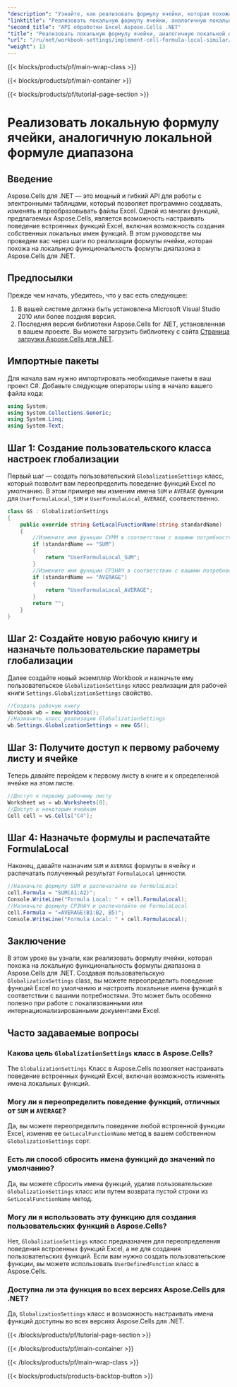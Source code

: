 ```yaml
---
"description": "Узнайте, как реализовать формулу ячейки, которая похожа на локальную функциональность формулы диапазона в Aspose.Cells для .NET. Узнайте, как настраивать имена встроенных функций Excel и многое другое."
"linktitle": "Реализовать локальную формулу ячейки, аналогичную локальной формуле диапазона"
"second_title": "API обработки Excel Aspose.Cells .NET"
"title": "Реализовать локальную формулу ячейки, аналогичную локальной формуле диапазона"
"url": "/ru/net/workbook-settings/implement-cell-formula-local-similar/"
"weight": 13
---
```


{{< blocks/products/pf/main-wrap-class >}}

{{< blocks/products/pf/main-container >}}

{{< blocks/products/pf/tutorial-page-section >}}

# Реализовать локальную формулу ячейки, аналогичную локальной формуле диапазона

## Введение
Aspose.Cells для .NET — это мощный и гибкий API для работы с электронными таблицами, который позволяет программно создавать, изменять и преобразовывать файлы Excel. Одной из многих функций, предлагаемых Aspose.Cells, является возможность настраивать поведение встроенных функций Excel, включая возможность создания собственных локальных имен функций. В этом руководстве мы проведем вас через шаги по реализации формулы ячейки, которая похожа на локальную функциональность формулы диапазона в Aspose.Cells для .NET.
## Предпосылки
Прежде чем начать, убедитесь, что у вас есть следующее:
1. В вашей системе должна быть установлена Microsoft Visual Studio 2010 или более поздняя версия.
2. Последняя версия библиотеки Aspose.Cells for .NET, установленная в вашем проекте. Вы можете загрузить библиотеку с сайта [Страница загрузки Aspose.Cells для .NET](https://releases.aspose.com/cells/net/).
## Импортные пакеты
Для начала вам нужно импортировать необходимые пакеты в ваш проект C#. Добавьте следующие операторы using в начало вашего файла кода:
```csharp
using System;
using System.Collections.Generic;
using System.Linq;
using System.Text;
```
## Шаг 1: Создание пользовательского класса настроек глобализации
Первый шаг — создать пользовательский `GlobalizationSettings` класс, который позволит вам переопределить поведение функций Excel по умолчанию. В этом примере мы изменим имена `SUM` и `AVERAGE` функции для `UserFormulaLocal_SUM` и `UserFormulaLocal_AVERAGE`, соответственно.
```csharp
class GS : GlobalizationSettings
{
    public override string GetLocalFunctionName(string standardName)
    {
        //Измените имя функции СУММ в соответствии с вашими потребностями.
        if (standardName == "SUM")
        {
            return "UserFormulaLocal_SUM";
        }
        //Измените имя функции СРЗНАЧ в соответствии с вашими потребностями.
        if (standardName == "AVERAGE")
        {
            return "UserFormulaLocal_AVERAGE";
        }
        return "";
    }
}
```
## Шаг 2: Создайте новую рабочую книгу и назначьте пользовательские параметры глобализации
Далее создайте новый экземпляр Workbook и назначьте ему пользовательское `GlobalizationSettings` класс реализации для рабочей книги `Settings.GlobalizationSettings` свойство.
```csharp
//Создать рабочую книгу
Workbook wb = new Workbook();
//Назначить класс реализации GlobalizationSettings
wb.Settings.GlobalizationSettings = new GS();
```
## Шаг 3: Получите доступ к первому рабочему листу и ячейке
Теперь давайте перейдем к первому листу в книге и к определенной ячейке на этом листе.
```csharp
//Доступ к первому рабочему листу
Worksheet ws = wb.Worksheets[0];
//Доступ к некоторым ячейкам
Cell cell = ws.Cells["C4"];
```
## Шаг 4: Назначьте формулы и распечатайте FormulaLocal
Наконец, давайте назначим `SUM` и `AVERAGE` формулы в ячейку и распечатать полученный результат `FormulaLocal` ценности.
```csharp
//Назначьте формулу SUM и распечатайте ее FormulaLocal
cell.Formula = "SUM(A1:A2)";
Console.WriteLine("Formula Local: " + cell.FormulaLocal);
//Назначьте формулу СРЗНАЧ и распечатайте ее FormulaLocal
cell.Formula = "=AVERAGE(B1:B2, B5)";
Console.WriteLine("Formula Local: " + cell.FormulaLocal);
```
## Заключение
В этом уроке вы узнали, как реализовать формулу ячейки, которая похожа на локальную функциональность формулы диапазона в Aspose.Cells для .NET. Создавая пользовательскую `GlobalizationSettings` class, вы можете переопределить поведение функций Excel по умолчанию и настроить локальные имена функций в соответствии с вашими потребностями. Это может быть особенно полезно при работе с локализованными или интернационализированными документами Excel.
## Часто задаваемые вопросы
### Какова цель `GlobalizationSettings` класс в Aspose.Cells?
The `GlobalizationSettings` Класс в Aspose.Cells позволяет настраивать поведение встроенных функций Excel, включая возможность изменять имена локальных функций.
### Могу ли я переопределить поведение функций, отличных от `SUM` и `AVERAGE`?
Да, вы можете переопределить поведение любой встроенной функции Excel, изменив ее `GetLocalFunctionName` метод в вашем собственном `GlobalizationSettings` сорт.
### Есть ли способ сбросить имена функций до значений по умолчанию?
Да, вы можете сбросить имена функций, удалив пользовательские `GlobalizationSettings` класс или путем возврата пустой строки из `GetLocalFunctionName` метод.
### Могу ли я использовать эту функцию для создания пользовательских функций в Aspose.Cells?
Нет, `GlobalizationSettings` класс предназначен для переопределения поведения встроенных функций Excel, а не для создания пользовательских функций. Если вам нужно создать пользовательские функции, вы можете использовать `UserDefinedFunction` класс в Aspose.Cells.
### Доступна ли эта функция во всех версиях Aspose.Cells для .NET?
Да, `GlobalizationSettings` класс и возможность настраивать имена функций доступны во всех версиях Aspose.Cells для .NET.


{{< /blocks/products/pf/tutorial-page-section >}}

{{< /blocks/products/pf/main-container >}}

{{< /blocks/products/pf/main-wrap-class >}}

{{< blocks/products/products-backtop-button >}}